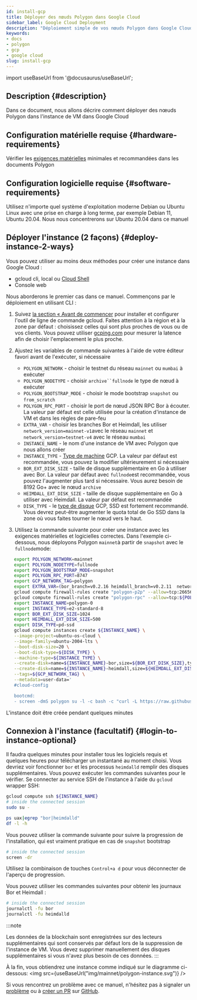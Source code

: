 ```yaml
---
id: install-gcp
title: Déployer des nœuds Polygon dans Google Cloud
sidebar_label: Google Cloud Deployment
description: "Déploiement simple de vos nœuds Polygon dans Google Cloud."
keywords:
- docs
- polygon
- gcp
- google cloud
slug: install-gcp
---
```

import useBaseUrl from '@docusaurus/useBaseUrl';

## Description {#description}

Dans ce document, nous allons décrire comment déployer des nœuds Polygon dans l'instance de VM dans Google Cloud

## Configuration matérielle requise {#hardware-requirements}

Vérifier les [exigences matérielles](/docs/maintain/validate/validator-node-system-requirements) minimales et recommandées dans les documents Polygon

## Configuration logicielle requise {#software-requirements}

Utilisez n'importe quel système d'exploitation moderne Debian ou Ubuntu Linux avec une prise en charge à long terme, par exemple Debian 11, Ubuntu 20.04. Nous nous concentrerons sur Ubuntu 20.04 dans ce manuel

## Déployer l'instance (2 façons) {#deploy-instance-2-ways}

Vous pouvez utiliser au moins deux méthodes pour créer une instance dans Google Cloud :

* gcloud cli, local ou [Cloud Shell](https://cloud.google.com/shell)
* Console web

Nous aborderons le premier cas dans ce manuel. Commençons par le déploiement en utilisant CLI :
1. Suivez [la section « Avant de commencer](https://cloud.google.com/compute/docs/instances/create-start-instance#before-you-begin) pour installer et configurer l'outil de ligne de commande gcloud. Faites attention à la région et à la zone par défaut : choisissez celles qui sont plus proches de vous ou de vos clients. Vous pouvez utiliser [gcping.com](https://gcping.com) pour mesurer la latence afin de choisir l'emplacement le plus proche.
2. Ajustez les variables de commande suivantes à l'aide de votre éditeur favori avant de l'exécuter, si nécessaire
   * `POLYGON_NETWORK` - choisir le testnet du réseau `mainnet` ou `mumbai` à exécuter
   * `POLYGON_NODETYPE` - choisir `archive``fullnode` le type de nœud à exécuter
   * `POLYGON_BOOTSTRAP_MODE` - choisir le mode bootstrap `snapshot` ou `from_scratch`
   * `POLYGON_RPC_PORT` - choisir le port de nœud JSON RPC Bor à écouter. La valeur par défaut est celle utilisée pour la création d'instance de VM et dans les règles de pare-feu
   * `EXTRA_VAR` - choisir les branches Bor et Heimdall, les utiliser `network_version=mainnet-v1`avec le réseau `mainnet` et `network_version=testnet-v4` avec le réseau `mumbai`
   * `INSTANCE_NAME` - le nom d'une instance de VM avec Polygon que nous allons créer
   * `INSTANCE_TYPE` - [Type de machine](https://cloud.google.com/compute/docs/machine-types) GCP. La valeur par défaut est recommandée, vous pouvez la modifier ultérieurement si nécessaire
   * `BOR_EXT_DISK_SIZE` - taille de disque supplémentaire en Go à utiliser avec Bor. La valeur par défaut avec `fullnode`est recommandée, vous pouvez l'augmenter plus tard si nécessaire. Vous aurez besoin de 8192 Go+ avec le nœud `archive`
   * `HEIMDALL_EXT_DISK_SIZE` - taille de disque supplémentaire en Go à utiliser avec Heimdall. La valeur par défaut est recommandée
   * `DISK_TYPE` - le [type de disque](https://cloud.google.com/compute/docs/disks#disk-types) GCP, SSD est fortement recommandé. Vous devrez peut-être augmenter le quota total de Go SSD dans la zone où vous faites tourner le nœud vers le haut.

3. Utilisez la commande suivante pour créer une instance avec les exigences matérielles et logicielles correctes. Dans l'exemple ci-dessous, nous déployons Polygon `mainnet`à partir de `snapshot` avec le `fullnode`mode:
```bash
   export POLYGON_NETWORK=mainnet
   export POLYGON_NODETYPE=fullnode
   export POLYGON_BOOTSTRAP_MODE=snapshot
   export POLYGON_RPC_PORT=8747
   export GCP_NETWORK_TAG=polygon
   export EXTRA_VAR=(bor_branch=v0.2.16 heimdall_branch=v0.2.11  network_version=mainnet-v1 node_type=sentry/sentry heimdall_network=${POLYGON_NETWORK})
   gcloud compute firewall-rules create "polygon-p2p" --allow=tcp:26656,tcp:30303,udp:30303 --description="polygon p2p" --target-tags=${GCP_NETWORK_TAG}
   gcloud compute firewall-rules create "polygon-rpc" --allow=tcp:${POLYGON_RPC_PORT} --description="polygon rpc" --target-tags=${GCP_NETWORK_TAG}
   export INSTANCE_NAME=polygon-0
   export INSTANCE_TYPE=e2-standard-8
   export BOR_EXT_DISK_SIZE=1024
   export HEIMDALL_EXT_DISK_SIZE=500
   export DISK_TYPE=pd-ssd
   gcloud compute instances create ${INSTANCE_NAME} \
   --image-project=ubuntu-os-cloud \
   --image-family=ubuntu-2004-lts \
   --boot-disk-size=20 \
   --boot-disk-type=${DISK_TYPE} \
   --machine-type=${INSTANCE_TYPE} \
   --create-disk=name=${INSTANCE_NAME}-bor,size=${BOR_EXT_DISK_SIZE},type=${DISK_TYPE},auto-delete=no \
   --create-disk=name=${INSTANCE_NAME}-heimdall,size=${HEIMDALL_EXT_DISK_SIZE},type=${DISK_TYPE},auto-delete=no \
   --tags=${GCP_NETWORK_TAG} \
   --metadata=user-data='
   #cloud-config

   bootcmd:
   - screen -dmS polygon su -l -c bash -c "curl -L https://raw.githubusercontent.com/maticnetwork/node-ansible/master/install-gcp.sh | bash -s -- -n '${POLYGON_NETWORK}' -m '${POLYGON_NODETYPE}' -s '${POLYGON_BOOTSTRAP_MODE}' -p '${POLYGON_RPC_PORT}' -e \"'${EXTRA_VAR}'\"; bash"'
```
L'instance doit être créée pendant quelques minutes

## Connexion à l'instance (facultatif) {#login-to-instance-optional}

Il faudra quelques minutes pour installer tous les logiciels requis et quelques heures pour télécharger un instantané au moment choisi. Vous devriez voir fonctionner `bor` et les processus `heimdalld` remplir des disques supplémentaires. Vous pouvez exécuter les commandes suivantes pour le vérifier.
Se connecter au service SSH de l'instance à l'aide du `gcloud` wrapper SSH:
```bash
gcloud compute ssh ${INSTANCE_NAME}
# inside the connected session
sudo su -

ps uax|egrep "bor|heimdalld"
df -l -h
```
Vous pouvez utiliser la commande suivante pour suivre la progression de l'installation, qui est vraiment pratique en cas de `snapshot` bootstrap
```bash
# inside the connected session
screen -dr
```
Utilisez la combinaison de touches `Control+a d` pour vous déconnecter de l'aperçu de progression.

Vous pouvez utiliser les commandes suivantes pour obtenir les journaux Bor et Heimdall :
```bash
# inside the connected session
journalctl -fu bor
journalctl -fu heimdalld
```
:::note

Les données de la blockchain sont enregistrées sur des lecteurs supplémentaires qui sont conservés par défaut lors de la suppression de l'instance de VM. Vous devez supprimer manuellement des disques supplémentaires si vous n'avez plus besoin de ces données.
:::

À la fin, vous obtiendrez une instance comme indiqué sur le diagramme ci-dessous:
<img src={useBaseUrl("img/mainnet/polygon-instance.svg")} />

Si vous rencontrez un problème avec ce manuel, n'hésitez pas à signaler un [problème](https://github.com/maticnetwork/matic-docs/issues) ou à [créer un PR](https://github.com/maticnetwork/matic-docs/pulls) sur [GitHub](https://github.com/maticnetwork/matic-docs).
